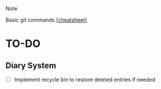 > [!NOTE]
> Basic git commands
> [[cheatsheet]](https://github.com/joshnh/Git-Commands)

# TO-DO
## Diary System
- [ ] Implement recycle bin to restore deleted entries if needed
